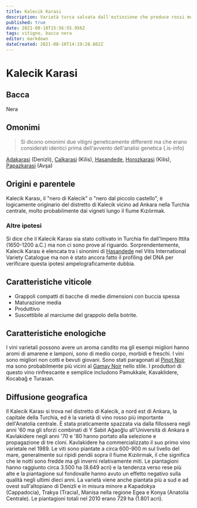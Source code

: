 ```yaml
---
title: Kalecik Karasi
description: Varietà turca salvata dall'estinzione che produce rossi molto freschi e fruttati da bere relativamente presto
published: true
date: 2021-08-10T15:56:55.956Z
tags: vitigno, bacca nera
editor: markdown
dateCreated: 2021-08-10T14:19:28.862Z
---
```


# Kalecik Karasi

## Bacca
Nera

## Omonimi
> Si dicono omonimi due vitigni geneticamente differenti ma che erano considerati identici prima dell'avvento dell'analisi genetica
{.is-info}

[Adakarasi](/vitigni/bacca-nera/adakarasi) (Denizli), [Çalkarasi](/vitigni/bacca-nera/calkarasi) (Kilis), [Hasandede](/vitigni/bacca-nera/hasandede), [Horozkarasi](/vitigni/bacca-nera/horozkarasi) (Kilis), [Papazkarasi](/vitigni/bacca-nera/papazkarasi) (Avşa)

## Origini e parentele
Kalecik Karası, il "nero di Kalecik" o "nero dal piccolo castello", è logicamente originario del distretto di Kalecik vicino ad Ankara nella Turchia centrale, molto probabilmente dai vigneti lungo il fiume Kızılırmak.

### Altre ipotesi

Si dice che il Kalecik Karası sia stato coltivato in Turchia fin dall'Impero Ittita (1650-1200 a.C.) ma non ci sono prove al riguardo. Sorprendentemente, Kalecik Karası è elencata tra i sinonimi di [Hasandede](/vitigni/bacca-nera/hasandede) nel Vitis International Variety Catalogue ma non è stato ancora fatto il profiling del DNA per verificare questa ipotesi ampelograficamente dubbia.

## Caratteristiche viticole

- Grappoli compatti di bacche di medie dimensioni con buccia spessa 
- Maturazione media 
- Produttivo 
- Suscettibile al marciume del grappolo della botrite.

## Caratteristiche enologiche

I vini varietali possono avere un aroma candito ma gli esempi migliori hanno aromi di amarene e lamponi, sono di medio corpo, morbidi e freschi. I vini sono migliori non cotti e bevuti giovani. Sono stati paragonati al [Pinot Noir](/vitigni/Francia/bacca-nera/pinot-noir) ma sono probabilmente più vicini al [Gamay Noir](/vitigni/bacca-nera/gamay-noir) nello stile. I produttori di questo vino rinfrescante e semplice includono Pamukkale, Kavaklidere, Kocabağ e Turasan.

## Diffusione geografica
Il Kalecik Karası si trova nel distretto di Kalecik, a nord est di Ankara, la capitale della Turchia, ed è la varietà di vino rosso più importante dell'Anatolia centrale. È stata praticamente spazzata via dalla fillossera negli anni '60 ma gli sforzi combinati di Y Sabit Ağaoğlu all'Università di Ankara e Kavlakidere negli anni '70 e '80 hanno portato alla selezione e propagazione di tre cloni. Kavlakidere ha commercializzato il suo primo vino varietale nel 1989. Le viti sono piantate a circa 600-900 m sul livello del mare, generalmente sui ripidi pendii sopra il fiume Kızılırmak, il che significa che le notti sono fredde ma gli inverni relativamente miti. Le piantagioni hanno raggiunto circa 3.500 ha (8.649 acri) e la tendenza verso rese più alte e la piantagione sul fondovalle hanno avuto un effetto negativo sulla qualità negli ultimi dieci anni. La varietà viene anche piantata più a sud e ad ovest sull'altopiano di Denizli e in misura minore a Kapadokya (Cappadocia), Trakya (Tracia), Manisa nella regione Egea e Konya (Anatolia Centrale). Le piantagioni totali nel 2010 erano 729 ha (1.801 acri).


